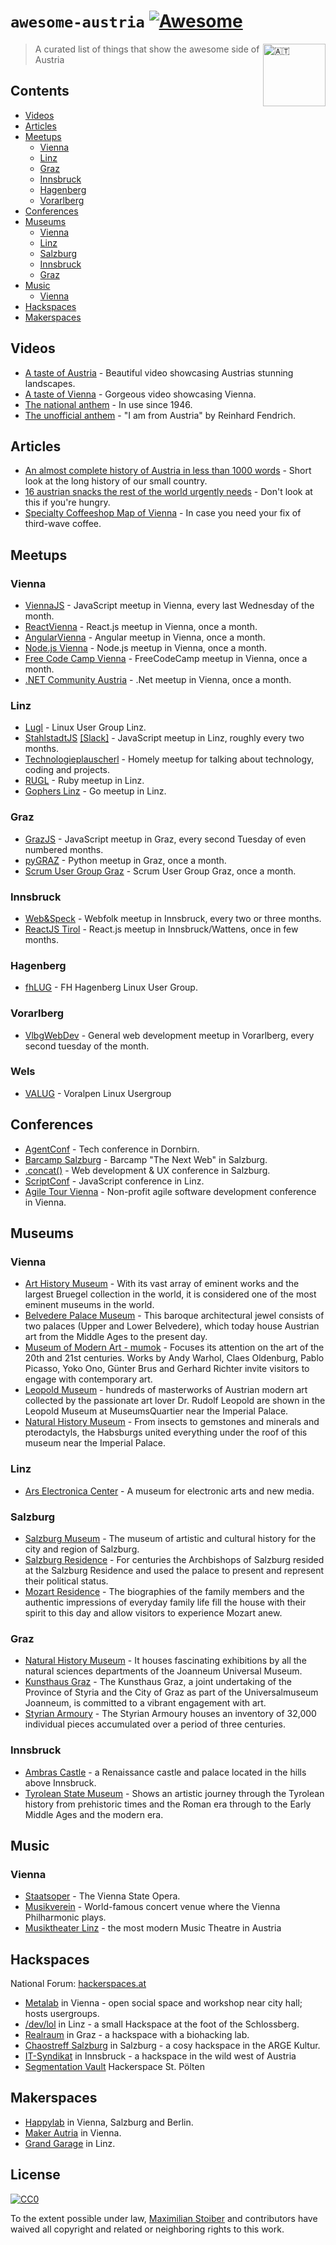 # `awesome-austria` [![Awesome](https://cdn.rawgit.com/sindresorhus/awesome/d7305f38d29fed78fa85652e3a63e154dd8e8829/media/badge.svg)](https://github.com/sindresorhus/awesome)

<img src="https://upload.wikimedia.org/wikipedia/commons/4/41/Flag_of_Austria.svg" width="100px" align="right" alt="🇦🇹">

> A curated list of things that show the awesome side of Austria

## Contents

- [Videos](#videos)
- [Articles](#articles)
- [Meetups](#meetups)
    - [Vienna](#vienna)
    - [Linz](#linz)
    - [Graz](#graz)
    - [Innsbruck](#innsbruck)
    - [Hagenberg](#hagenberg)
    - [Vorarlberg](#vorarlberg)
- [Conferences](#conferences)
- [Museums](#museums)
    - [Vienna](#vienna-1)
    - [Linz](#linz-1)
    - [Salzburg](#salzburg)
    - [Innsbruck](#innsbruck)
    - [Graz](#graz-1)
- [Music](#music)
	- [Vienna](#vienna-2)
- [Hackspaces](#hackspaces)
- [Makerspaces](#makerspaces)

## Videos

- [A taste of Austria](https://vimeo.com/121649600) - Beautiful video showcasing Austrias stunning landscapes.
- [A taste of Vienna](https://vimeo.com/156161909) - Gorgeous video showcasing Vienna.
- [The national anthem](https://www.youtube.com/watch?v=w9MbIH8GRkY) - In use since 1946.
- [The unofficial anthem](https://www.youtube.com/watch?v=KMSa_xb2h5U) - "I am from Austria" by Reinhard Fendrich.

## Articles

- [An almost complete history of Austria in less than 1000 words](http://tourmycountry.com/austria/short-history.htm) - Short look at the long history of our small country.
- [16 austrian snacks the rest of the world urgently needs](https://www.buzzfeed.com/philippjahner/fo-schnitzel) - Don't look at this if you're hungry.
- [Specialty Coffeeshop Map of Vienna](http://viennawurstelstand.com/food-drink/coffee-and-cigrettes/12-cafes-where-to-get-your-third-wave-coffee-in-vienna.html) - In case you need your fix of third-wave coffee.

## Meetups

### Vienna
- [ViennaJS](https://meetup.com/ViennaJS) - JavaScript meetup in Vienna, every last Wednesday of the month.
- [ReactVienna](https://meetup.com/Vienna-ReactJS-meetup) - React.js meetup in Vienna, once a month.
- [AngularVienna](https://www.meetup.com/Angular-Vienna) - Angular meetup in Vienna, once a month.
- [Node.js Vienna](https://www.meetup.com/nodejs-vienna/) - Node.js meetup in Vienna, once a month.
- [Free Code Camp Vienna](https://www.meetup.com/de-DE/Free-Code-Camp-Vienna/) - FreeCodeCamp meetup in Vienna, once a month.
- [.NET Community Austria](https://www.meetup.com/dotnet-austria/) - .Net meetup in Vienna, once a month.

### Linz
- [Lugl](http://lugl.at) - Linux User Group Linz.
- [StahlstadtJS](https://www.meetup.com/de-DE/stahlstadt-js/) [[Slack]](http://stahlstadt.slack.com) - JavaScript meetup in Linz, roughly every two months.
- [Technologieplauscherl](https://technologieplauscherl.at/) - Homely meetup for talking about technology, coding and projects.
- [RUGL](https://www.meetup.com/Ruby-User-Group-Linz-RUGL/) - Ruby meetup in Linz.
- [Gophers Linz](https://www.meetup.com/Gophers-Linz/) - Go meetup in Linz.

### Graz
- [GrazJS](https://www.meetup.com/grazjs) - JavaScript meetup in Graz, every second Tuesday of even numbered months.
- [pyGRAZ](https://www.meetup.com/PyGRAZ/) - Python meetup in Graz, once a month.
- [Scrum User Group Graz](https://www.meetup.com/Scrum-User-Group-Graz/) - Scrum User Group Graz, once a month.

### Innsbruck
- [Web&Speck](https://www.meetup.com/webundspeck/) - Webfolk meetup in Innsbruck, every two or three months.
- [ReactJS Tirol](https://www.meetup.com/ReactJS-Tirol/) - React.js meetup in Innsbruck/Wattens, once in few months.

### Hagenberg
- [fhLUG](http://fhlug.at) - FH Hagenberg Linux User Group.

### Vorarlberg

- [VlbgWebDev](https://www.meetup.com/de-DE/VlbgWebDev/) - General web development meetup in Vorarlberg, every second tuesday of the month.

### Wels
- [VALUG](https://www.valug.at) - Voralpen Linux Usergroup 

## Conferences
- [AgentConf](http://www.agent.sh/) - Tech conference in Dornbirn.
- [Barcamp Salzburg](https://barcamp-sbg.at/) - Barcamp "The Next Web" in Salzburg.
- [.concat()](https://2018.conc.at/) - Web development & UX conference in Salzburg.
- [ScriptConf](https://scriptconf.org) - JavaScript conference in Linz.
- [Agile Tour Vienna](https://agiletourvienna.at/) - Non-profit agile software development conference in Vienna.

## Museums

### Vienna
- [Art History Museum](https://www.khm.at/en) - With its vast array of eminent works and the largest Bruegel collection in the world, it is considered one of the most eminent museums in the world.
- [Belvedere Palace Museum](https://www.belvedere.at/en) - This baroque architectural jewel consists of two palaces (Upper and Lower Belvedere), which today house Austrian art from the Middle Ages to the present day.
- [Museum of Modern Art - mumok](https://www.mumok.at/en) - Focuses its attention on the art of the 20th and 21st centuries. Works by Andy Warhol, Claes Oldenburg, Pablo Picasso, Yoko Ono, Günter Brus and Gerhard Richter invite visitors to engage with contemporary art.
- [Leopold Museum](http://www.leopoldmuseum.org/en) - hundreds of masterworks of Austrian modern art collected by the passionate art lover Dr. Rudolf Leopold are shown in the Leopold Museum at MuseumsQuartier near the Imperial Palace.
- [Natural History Museum](http://www.nhm-wien.ac.at/en) - From insects to gemstones and minerals and pterodactyls, the Habsburgs united everything under the roof of this museum near the Imperial Palace.

### Linz
- [Ars Electronica Center](http://aec.at) - A museum for electronic arts and new media.

### Salzburg
- [Salzburg Museum](http://www.salzburgmuseum.at/index.php?id=1773) - The museum of artistic and cultural history for the city and region of Salzburg.
- [Salzburg Residence](http://www.salzburg-burgen.at/en/) - For centuries the Archbishops of Salzburg resided at the Salzburg Residence and used the palace to present and represent their political status.
- [Mozart Residence](http://www.mozarteum.at/en/museums/mozarts-residence.html) - The biographies of the family members and the authentic impressions of everyday family life fill the house with their spirit to this day and allow visitors to experience Mozart anew.

### Graz
 - [Natural History Museum](https://www.museum-joanneum.at/en/natural-history-museum "Natural History Museum") - It houses fascinating exhibitions by all the natural sciences departments of the Joanneum Universal Museum.
 - [Kunsthaus Graz](https://www.museum-joanneum.at/en/kunsthaus-graz "Kunsthaus Graz") - The Kunsthaus Graz, a joint undertaking of the Province of Styria and the City of Graz as part of the Universalmuseum Joanneum, is committed to a vibrant engagement with art.
 - [Styrian Armoury](http://www.landeszeughaus.at/ "Styrian Armoury") - The Styrian Armoury houses an inventory of 32,000 individual pieces accumulated over a period of three centuries.

### Innsbruck
- [Ambras Castle](http://www.schlossambras-innsbruck.at/en/) - a Renaissance castle and palace located in the hills above Innsbruck.
- [Tyrolean State Museum](http://www.tiroler-landesmuseen.at/page.cfm?vpath=haeuser/ferdinandeum/haus&switchlocale=en_US) - Shows an artistic journey through the Tyrolean history from prehistoric times and the Roman era through to the Early Middle Ages and the modern era.

## Music

### Vienna
- [Staatsoper](http://www.wiener-staatsoper.at/) - The Vienna State Opera.
- [Musikverein](https://en.wikipedia.org/wiki/Musikverein) - World-famous concert venue where the Vienna Philharmonic plays.
- [Musiktheater Linz](https://www.landestheater-linz.at/musiktheater) - the most modern Music Theatre in Austria

## Hackspaces
National Forum: [hackerspaces.at](https://discourse.hackerspaces.at/)

- [Metalab](https://metalab.at) in Vienna - open social space and workshop near city hall; hosts usergroups.
- [/dev/lol](https://www.devlol.org/wiki/DevLoL) in Linz - a small Hackspace at the foot of the Schlossberg.
- [Realraum](https://realraum.at) in Graz - a hackspace with a biohacking lab.
- [Chaostreff Salzburg](https://sbg.chaostreff.at/) in Salzburg - a cosy hackspace in the ARGE Kultur.
- [IT-Syndikat](https://it-syndikat.org/) in Innsbruck - a hackspace in the wild west of Austria
- [Segmentation Vault](https://segvault.space/) Hackerspace St. Pölten

## Makerspaces

* [Happylab](https://www.happylab.at/) in Vienna, Salzburg and Berlin.
* [Maker Autria](https://www.makeraustria.at/) in Vienna.
* [Grand Garage](https://www.grandgarage.eu/) in Linz.

## License

[![CC0](http://mirrors.creativecommons.org/presskit/buttons/88x31/svg/cc-zero.svg)](https://creativecommons.org/publicdomain/zero/1.0/)

To the extent possible under law, [Maximilian Stoiber](http://mxstbr.com) and contributors have waived all copyright and related or neighboring rights to this work.
